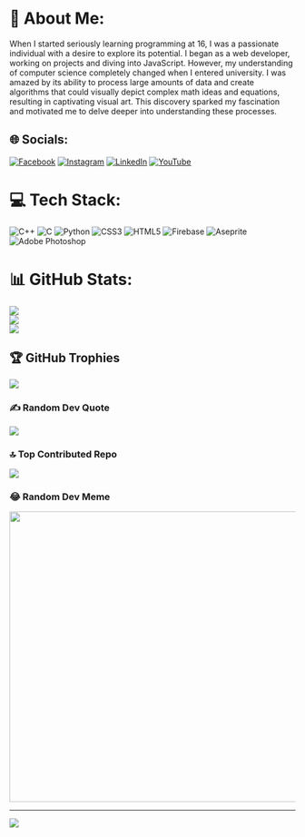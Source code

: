 # 💫 About Me:
When I started seriously learning programming at 16, I was a passionate individual with a desire to explore its potential. I began as a web developer, working on projects and diving into JavaScript. However, my understanding of computer science completely changed when I entered university. I was amazed by its ability to process large amounts of data and create algorithms that could visually depict complex math ideas and equations, resulting in captivating visual art. This discovery sparked my fascination and motivated me to delve deeper into understanding these processes.


## 🌐 Socials:
[![Facebook](https://img.shields.io/badge/Facebook-%231877F2.svg?logo=Facebook&logoColor=white)](https://facebook.com/Albqsel) [![Instagram](https://img.shields.io/badge/Instagram-%23E4405F.svg?logo=Instagram&logoColor=white)](https://instagram.com/YousefAlbasel) [![LinkedIn](https://img.shields.io/badge/LinkedIn-%230077B5.svg?logo=linkedin&logoColor=white)](https://linkedin.com/in/yousef-albasel-3040a0260) [![YouTube](https://img.shields.io/badge/YouTube-%23FF0000.svg?logo=YouTube&logoColor=white)](https://youtube.com/@albaselstudios) 

# 💻 Tech Stack:
![C++](https://img.shields.io/badge/c++-%2300599C.svg?style=for-the-badge&logo=c%2B%2B&logoColor=white) ![C](https://img.shields.io/badge/c-%2300599C.svg?style=for-the-badge&logo=c&logoColor=white) ![Python](https://img.shields.io/badge/python-3670A0?style=for-the-badge&logo=python&logoColor=ffdd54) ![CSS3](https://img.shields.io/badge/css3-%231572B6.svg?style=for-the-badge&logo=css3&logoColor=white) ![HTML5](https://img.shields.io/badge/html5-%23E34F26.svg?style=for-the-badge&logo=html5&logoColor=white) ![Firebase](https://img.shields.io/badge/firebase-%23039BE5.svg?style=for-the-badge&logo=firebase) ![Aseprite](https://img.shields.io/badge/Aseprite-FFFFFF?style=for-the-badge&logo=Aseprite&logoColor=#7D929E) ![Adobe Photoshop](https://img.shields.io/badge/adobephotoshop-%2331A8FF.svg?style=for-the-badge&logo=adobephotoshop&logoColor=white)
# 📊 GitHub Stats:
![](https://github-readme-stats.vercel.app/api?username=Yousef-Albasel&theme=dark&hide_border=true&include_all_commits=false&count_private=false)<br/>
![](https://github-readme-streak-stats.herokuapp.com/?user=Yousef-Albasel&theme=dark&hide_border=true)<br/>
![](https://github-readme-stats.vercel.app/api/top-langs/?username=Yousef-Albasel&theme=dark&hide_border=true&include_all_commits=false&count_private=false&layout=compact)

## 🏆 GitHub Trophies
![](https://github-profile-trophy.vercel.app/?username=Yousef-Albasel&theme=darkhub&no-frame=true&no-bg=false&margin-w=4)

### ✍️ Random Dev Quote
![](https://quotes-github-readme.vercel.app/api?type=horizontal&theme=radical)

### 🔝 Top Contributed Repo
![](https://github-contributor-stats.vercel.app/api?username=Yousef-Albasel&limit=5&theme=monokai&combine_all_yearly_contributions=true)

### 😂 Random Dev Meme
<img src="https://rm.up.railway.app/" width="512px"/>

---
[![](https://visitcount.itsvg.in/api?id=Yousef-Albasel&icon=2&color=0)](https://visitcount.itsvg.in)

<!-- Proudly created with GPRM ( https://gprm.itsvg.in ) -->
